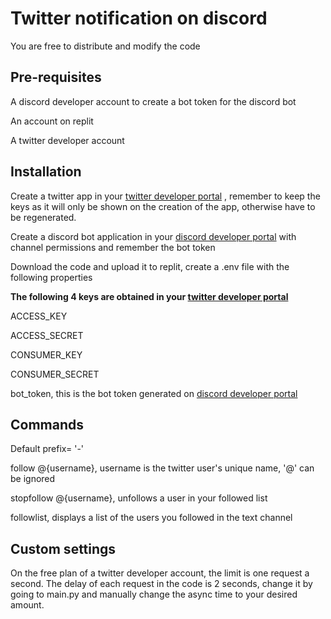 # Twitter notification on discord
<p>You are free to distribute and modify the code</p>

## Pre-requisites
<p>A discord developer account to create a bot token for the discord bot</p>
<p>An account on replit</p>
<p>A twitter developer account</p>

## Installation
<p>Create a twitter app in your <a href='https://developers.twitter.com/'>twitter developer portal</a>
, remember to keep the keys as it will only be shown on the creation of the app, otherwise have to be regenerated.</p>
<p>Create a discord bot application in your <a href= 'https://discord.com/developers'>discord developer portal</a> with channel permissions and remember the bot token<p>
<p>Download the code and upload it to replit, create a .env file with the following properties</p>

<p><b>The following 4 keys are obtained in your <a href='https://developers.twitter.com/'>twitter developer portal</a></b></p>
<p>ACCESS_KEY</p>
<p>ACCESS_SECRET</p>
<p>CONSUMER_KEY</p>
<p>CONSUMER_SECRET</p>

<p>bot_token, this is the bot token generated on <a href= 'https://discord.com/developers'>discord developer portal</a></p>

## Commands
<p>Default prefix= '-'</p>
<p>follow @{username}, username is the twitter user's unique name, '@' can be ignored</p>
<p>stopfollow @{username}, unfollows a user in your followed list</p>
<p>followlist, displays a list of the users you followed in the text channel</p>

## Custom settings
<p>On the free plan of a twitter developer account, the limit is one request a second. The delay of each request in the code is 2 seconds, change it by going to main.py and manually change the async time to your desired amount.</p>
